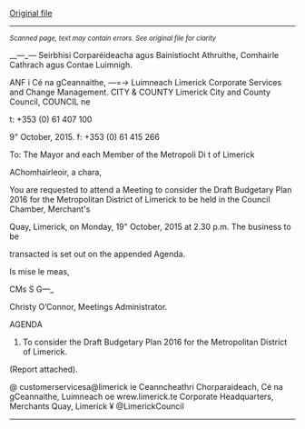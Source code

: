[Original file](https://www.limerick.ie/sites/default/files/media/documents/2017-06/Agenda%20-%20Meeting%20to%20consider%20Draft%20Budgetary%20Plan%202016%20for%20Metropolitan%20District%20of%20Limerick.pdf)

---
*<small>Scanned page, text may contain errors. See original file for clarity</small>*  

__—_— Seirbhisi Corparéideacha agus Bainistiocht Athruithe,
Comhairle Cathrach agus Contae Luimnigh.

ANF i Cé na gCeannaithe,
—=-> Luimneach
Limerick Corporate Services and Change Management.
CITY & COUNTY Limerick City and County Council,
COUNCIL ne

t: +353 (0) 61 407 100

9" October, 2015. f: +353 (0) 61 415 266

To: The Mayor and each Member of the Metropoli Di t of
Limerick

AChomhairleoir, a chara,

You are requested to attend a Meeting to consider the Draft Budgetary Plan 2016 for
the Metropolitan District of Limerick to be held in the Council Chamber, Merchant's

Quay, Limerick, on Monday, 19" October, 2015 at 2.30 p.m. The business to be

transacted is set out on the appended Agenda.

Is mise le meas,

CMs S G—_

Christy O’Connor,
Meetings Administrator.

AGENDA

1. To consider the Draft Budgetary Plan 2016 for the Metropolitan District of
Limerick.

(Report attached).

@ customerservicesa@limerick ie
Ceanncheathri Chorparaideach, Cé na gCeannaithe, Luimneach oe wrew.limerick.te
Corporate Headquarters, Merchants Quay, Limerick ¥ @LimerickCouncil


---
